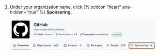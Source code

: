 1. Under your organization name, click {% octicon "heart" aria-hidden="true" %} **Sponsoring**.

   ![Screenshot of the "{% data variables.product.prodname_dotcom %}" organization's home page. A menu tab, labeled "Sponsoring," is outlined in dark orange.](/assets/images/help/sponsors/sponsoring-tab.png)
